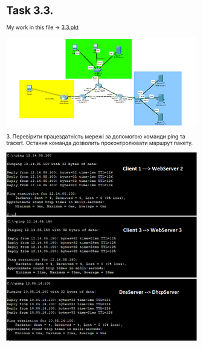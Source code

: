 # Task 3.3. <br/>

My work in this file -> [3.3.pkt](https://github.com/OlegG888/DevOps_online_Lviv_2022Q1Q2/raw/main/Module%203%20Networking%20fundamentals/Task3.3/3.3.pkt) <br/>
<br/>
![3](4.png) <br/><br/>
3. Перевірити працездатність мережі за допомогою команди ping та tracert.
      Остання команда дозволить проконтролювати маршрут пакету.<br/><br/>
   ![3](3.png)<br/>
   ![3](3a.png)<br/>
   ![3](3b.png)<br/>